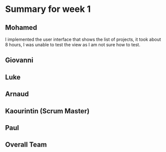 # Summary for week 1

## Mohamed
I implemented the user interface that shows the list of projects, it took about 8 hours, I was unable to test the view as I am not sure how to test.
## Giovanni

## Luke

## Arnaud

## Kaourintin (Scrum Master)

## Paul

## Overall Team
